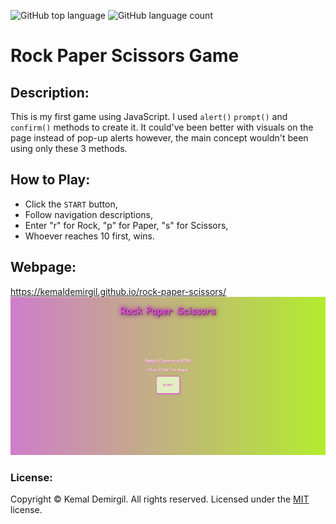 ![GitHub top language](https://img.shields.io/github/languages/top/kemaldemirgil/rock-paper-scissors?color=yellow&label=JavaScript&logo=javascript)
![GitHub language count](https://img.shields.io/github/languages/count/kemaldemirgil/rock-paper-scissors?color=green&label=Languages&logo=git)
# Rock Paper Scissors Game
## Description:
This is my first game using JavaScript. I used `alert()` `prompt()` and `confirm()` methods to create it. It could've been better with visuals on the page instead of pop-up alerts however, the main concept wouldn't been using only these 3 methods.

## How to Play:
- Click the `START` button,
- Follow navigation descriptions,
- Enter "r" for Rock, "p" for Paper, "s" for Scissors,
- Whoever reaches 10 first, wins.

## Webpage:
https://kemaldemirgil.github.io/rock-paper-scissors/
![`Rock-Paper-Scissors`](assets/images/ss-Rock-Paper-Scissors.png)

### License:

Copyright © Kemal Demirgil. All rights reserved.
Licensed under the [MIT](https://github.com/kemaldemirgil/rock-paper-scissors/blob/main/LICENSE) license.
